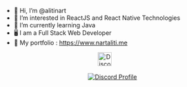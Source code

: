 - 👋 Hi, I’m @alitinart
- 👀 I’m interested in ReactJS and React Native Technologies
- 🌱 I’m currently learning Java
- 🖥  I am a Full Stack Web Developer
- 🤖  My portfolio : https://www.nartaliti.me

<p align="center">
<a href="https://discord.com/users/173557815326015488" target="_blank"><img alt="Discord" title="Discord" height="32" width="32" src="https://raw.githubusercontent.com/peterthehan/peterthehan/master/assets/discord.svg"></a>&nbsp;&nbsp;&nbsp;&nbsp;&nbsp;&nbsp;&nbsp;&nbsp;&nbsp;
</p>
<p align="center">
  <a href="https://discord.com/users/173557815326015488">
    <img src="https://lanyard-profile-readme.vercel.app/api/356048059018248205?bg=0a0f16" alt="Discord Profile"/>
  </a>
</p>
